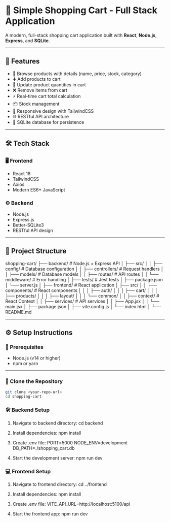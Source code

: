 # 🛒 Simple Shopping Cart - Full Stack Application

A modern, full-stack shopping cart application built with **React**, **Node.js**, **Express**, and **SQLite**.

---

## 🚀 Features

- 🧭 Browse products with details (name, price, stock, category)
- ➕ Add products to cart
- 🔁 Update product quantities in cart
- ❌ Remove items from cart
- ⚡ Real-time cart total calculation
- 📦 Stock management
- 📱 Responsive design with TailwindCSS
- 🌐 RESTful API architecture
- 💾 SQLite database for persistence

---

## 🛠️ Tech Stack

### 🖥️ Frontend

- React 18
- TailwindCSS
- Axios
- Modern ES6+ JavaScript

### ⚙️ Backend

- Node.js
- Express.js
- Better-SQLite3
- RESTful API design

---

## 📁 Project Structure

shopping-cart/
├── backend/ # Node.js + Express API
│ ├── src/
│ │ ├── config/ # Database configuration
│ │ ├── controllers/ # Request handlers
│ │ ├── models/ # Database models
│ │ ├── routes/ # API routes
│ │ └── middleware/ # Error handling
│ ├── tests/ # Jest tests
│ ├── package.json
│ └── server.js
│
├── frontend/ # React application
│ ├── src/
│ │ ├── components/ # React components
│ │ │ ├── auth/
│ │ │ ├── cart/
│ │ │ ├── products/
│ │ │ ├── layout/
│ │ │ └── common/
│ │ ├── context/ # React Context
│ │ ├── services/ # API services
│ │ ├── App.jsx
│ │ └── main.jsx
│ ├── package.json
│ ├── vite.config.js
│ └── index.html
│
└── README.md

---

## ⚙️ Setup Instructions

### 🧩 Prerequisites

- Node.js (v14 or higher)
- npm or yarn

---

### 🔽 Clone the Repository

```bash
git clone <your-repo-url>
cd shopping-cart
```

### 🛠️ Backend Setup

1. Navigate to backend directory:
   cd backend

2. Install dependencies:
   npm install

3. Create .env file:
   PORT=5000
   NODE_ENV=development
   DB_PATH=./shopping_cart.db

4. Start the development server:
   npm run dev

### 💻 Frontend Setup

1. Navigate to frontend directory:
   cd ../frontend

2. Install dependencies:
   npm install

3. Create .env file:
   VITE_API_URL=http://localhost:5100/api

4. Start the frontend app:
   npm run dev
